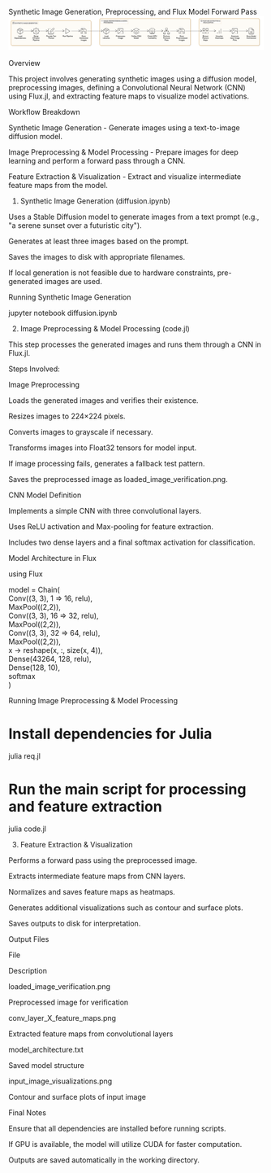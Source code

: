Synthetic Image Generation, Preprocessing, and Flux Model Forward Pass
![Alt text](https://github.com/gaganchapa/Padel_Start/blob/main/diagram-export-07-03-2025-23_07_34.png)


Overview

This project involves generating synthetic images using a diffusion model, preprocessing images, defining a Convolutional Neural Network (CNN) using Flux.jl, and extracting feature maps to visualize model activations.

Workflow Breakdown

Synthetic Image Generation - Generate images using a text-to-image diffusion model.

Image Preprocessing & Model Processing - Prepare images for deep learning and perform a forward pass through a CNN.

Feature Extraction & Visualization - Extract and visualize intermediate feature maps from the model.

1. Synthetic Image Generation (diffusion.ipynb)

Uses a Stable Diffusion model to generate images from a text prompt (e.g., "a serene sunset over a futuristic city").

Generates at least three images based on the prompt.

Saves the images to disk with appropriate filenames.

If local generation is not feasible due to hardware constraints, pre-generated images are used.

Running Synthetic Image Generation

jupyter notebook diffusion.ipynb  

2. Image Preprocessing & Model Processing (code.jl)

This step processes the generated images and runs them through a CNN in Flux.jl.

Steps Involved:

Image Preprocessing

Loads the generated images and verifies their existence.

Resizes images to 224×224 pixels.

Converts images to grayscale if necessary.

Transforms images into Float32 tensors for model input.

If image processing fails, generates a fallback test pattern.

Saves the preprocessed image as loaded_image_verification.png.

CNN Model Definition

Implements a simple CNN with three convolutional layers.

Uses ReLU activation and Max-pooling for feature extraction.

Includes two dense layers and a final softmax activation for classification.

Model Architecture in Flux

using Flux  

model = Chain(  
    Conv((3, 3), 1 => 16, relu),  
    MaxPool((2,2)),  
    Conv((3, 3), 16 => 32, relu),  
    MaxPool((2,2)),  
    Conv((3, 3), 32 => 64, relu),  
    MaxPool((2,2)),  
    x -> reshape(x, :, size(x, 4)),  
    Dense(43264, 128, relu),  
    Dense(128, 10),  
    softmax  
)  

Running Image Preprocessing & Model Processing

# Install dependencies for Julia  
julia req.jl  

# Run the main script for processing and feature extraction  
julia code.jl  

3. Feature Extraction & Visualization

Performs a forward pass using the preprocessed image.

Extracts intermediate feature maps from CNN layers.

Normalizes and saves feature maps as heatmaps.

Generates additional visualizations such as contour and surface plots.

Saves outputs to disk for interpretation.

Output Files

File

Description

loaded_image_verification.png

Preprocessed image for verification

conv_layer_X_feature_maps.png

Extracted feature maps from convolutional layers

model_architecture.txt

Saved model structure

input_image_visualizations.png

Contour and surface plots of input image

Final Notes

Ensure that all dependencies are installed before running scripts.

If GPU is available, the model will utilize CUDA for faster computation.

Outputs are saved automatically in the working directory.
